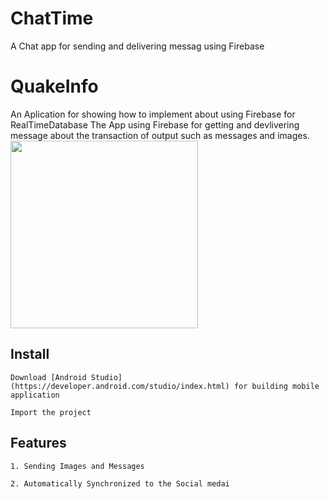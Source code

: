 # ChatTime
A Chat app for sending and delivering messag using Firebase
# QuakeInfo
An Aplication for showing how to implement about using Firebase for RealTimeDatabase
The App using Firebase for getting and devlivering message about the transaction of output such as messages and images.
<img width="300" src="earthquake.png">

## Install


```
Download [Android Studio](https://developer.android.com/studio/index.html) for building mobile application
```

```
Import the project
```

## Features
```
1. Sending Images and Messages
```
```
2. Automatically Synchronized to the Social medai
```


